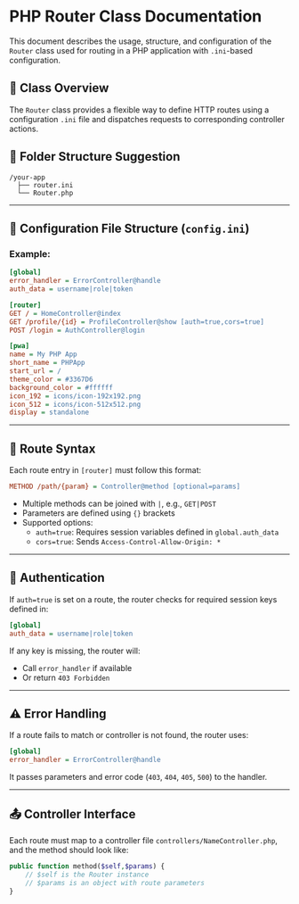 

# PHP Router Class Documentation
This document describes the usage, structure, and configuration of the `Router` class used for routing in a PHP application with `.ini`-based configuration.

## 📂 Class Overview

The `Router` class provides a flexible way to define HTTP routes using a configuration `.ini` file and dispatches requests to corresponding controller actions.

## 📁 Folder Structure Suggestion
```
/your-app
  ├── router.ini
  └── Router.php
```
---
## 🔧 Configuration File Structure (`config.ini`)

### Example:
```ini
[global]
error_handler = ErrorController@handle
auth_data = username|role|token

[router]
GET / = HomeController@index
GET /profile/{id} = ProfileController@show [auth=true,cors=true]
POST /login = AuthController@login

[pwa]
name = My PHP App
short_name = PHPApp
start_url = /
theme_color = #3367D6
background_color = #ffffff
icon_192 = icons/icon-192x192.png
icon_512 = icons/icon-512x512.png
display = standalone
```
---
## 📌 Route Syntax

Each route entry in `[router]` must follow this format:
```ini
METHOD /path/{param} = Controller@method [optional=params]
```
- Multiple methods can be joined with `|`, e.g., `GET|POST`
- Parameters are defined using `{}` brackets
- Supported options:
  - `auth=true`: Requires session variables defined in `global.auth_data`
  - `cors=true`: Sends `Access-Control-Allow-Origin: *`

---
## 🔐 Authentication

If `auth=true` is set on a route, the router checks for required session keys defined in:
```ini
[global]
auth_data = username|role|token
```
If any key is missing, the router will:
- Call `error_handler` if available
- Or return `403 Forbidden`

---

## ⚠️ Error Handling

If a route fails to match or controller is not found, the router uses:
```ini
[global]
error_handler = ErrorController@handle
```
It passes parameters and error code (`403`, `404`, `405`, `500`) to the handler.

---

## 📤 Controller Interface

Each route must map to a controller file `controllers/NameController.php`, and the method should look like:
```php
public function method($self,$params) {
    // $self is the Router instance
    // $params is an object with route parameters
}
```